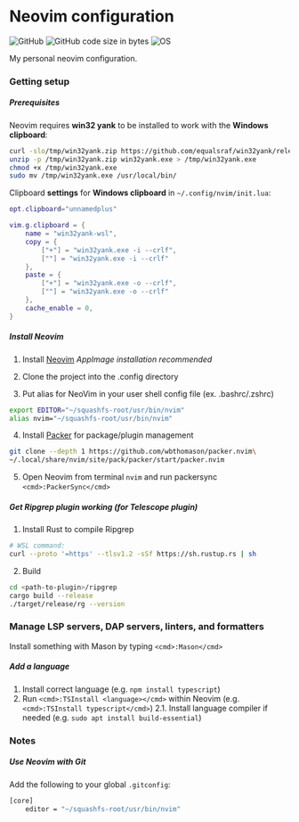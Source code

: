 # Neovim configuration

![GitHub](https://img.shields.io/github/license/stijnklomp/NeoVim_Configuration?style=flat)
![GitHub code size in bytes](https://img.shields.io/github/languages/code-size/stijnklomp/NeoVim_Configuration)
![OS](https://img.shields.io/badge/OS-Linux%20%2F%20Windows%20%2F%20macOS-blue)

My personal neovim configuration.

### Getting setup

##### Prerequisites
Neovim requires **win32 yank** to be installed to work with the **Windows clipboard**:

```bash
curl -slo/tmp/win32yank.zip https://github.com/equalsraf/win32yank/releases/download/v0.0.4/win32yank-x64.zip
unzip -p /tmp/win32yank.zip win32yank.exe > /tmp/win32yank.exe
chmod +x /tmp/win32yank.exe
sudo mv /tmp/win32yank.exe /usr/local/bin/
```

Clipboard **settings** for **Windows clipboard** in `~/.config/nvim/init.lua`:

```lua
opt.clipboard="unnamedplus"

vim.g.clipboard = {
    name = "win32yank-wsl",
    copy = {
        ["+"] = "win32yank.exe -i --crlf",
        [""] = "win32yank.exe -i --crlf"
    },
    paste = {
        ["+"] = "win32yank.exe -o --crlf",
        [""] = "win32yank.exe -o --crlf"
    },
    cache_enable = 0,
}
```

##### Install Neovim
1. Install [Neovim](https://github.com/neovim/neovim/releases/tag/stable)
	*AppImage installation recommended*

2. Clone the project into the .config directory
3. Put alias for NeoVim in your user shell config file (ex. .bashrc/.zshrc)

```bash
export EDITOR="~/squashfs-root/usr/bin/nvim"
alias nvim="~/squashfs-root/usr/bin/nvim"
```
4. Install [Packer](https://github.com/wbthomason/packer.nvim#quickstart) for package/plugin management

```bash
git clone --depth 1 https://github.com/wbthomason/packer.nvim\
~/.local/share/nvim/site/pack/packer/start/packer.nvim

```
5. Open Neovim from terminal `nvim` and run packersync `<cmd>:PackerSync</cmd>`

##### Get Ripgrep plugin working (for Telescope plugin)
1. Install Rust to compile Ripgrep

```bash
# WSL command:
curl --proto '=https' --tlsv1.2 -sSf https://sh.rustup.rs | sh
```

2. Build

```bash
cd <path-to-plugin>/ripgrep
cargo build --release
./target/release/rg --version
```

### Manage LSP servers, DAP servers, linters, and formatters

Install something with Mason by typing `<cmd>:Mason</cmd>`

##### Add a language
1. Install correct language (e.g. `npm install typescript`)
2. Run `<cmd>:TSInstall <language></cmd>` within Neovim (e.g. `<cmd>:TSInstall typescript</cmd>`)
	2.1. Install language compiler if needed (e.g. `sudo apt install build-essential`)

### Notes

##### Use Neovim with Git
Add the following to your global `.gitconfig`:
```bash
[core]
    editor = "~/squashfs-root/usr/bin/nvim"
```
